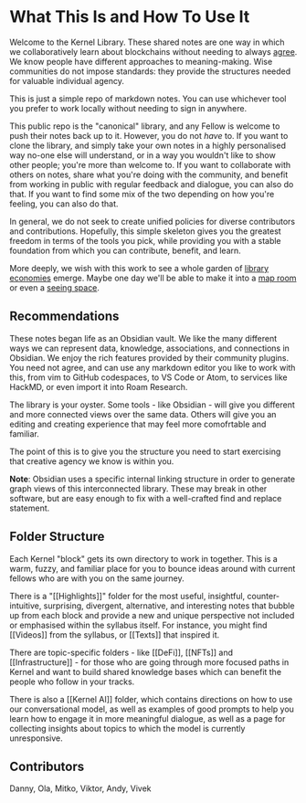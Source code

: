 # What This Is and How To Use It

Welcome to the Kernel Library. These shared notes are one way in which we collaboratively learn about blockchains without needing to always [agree](https://www.kernel.community/en/blog/Editorial/constituting-consensus#consensus). We know people have different approaches to meaning-making. Wise communities do not impose standards: they provide the structures needed for valuable individual agency. 

This is just a simple repo of markdown notes. You can use whichever tool you prefer to work locally without needing to sign in anywhere. 

This public repo is the "canonical" library, and any Fellow is welcome to push their notes back up to it. However, you do not _have_ to. If you want to clone the library, and simply take your own notes in a highly personalised way no-one else will understand, or in a way you wouldn't like to show other people; you're more than welcome to. If you want to collaborate with others on notes, share what you're doing with the community, and benefit from working in public with regular feedback and dialogue, you can also do that. If you want to find some mix of the two depending on how you're feeling, you can also do that.

In general, we do not seek to create unified policies for diverse contributors and contributions. Hopefully, this simple skeleton gives you the greatest freedom in terms of the tools you pick, while providing you with a stable foundation from which you can contribute, benefit, and learn.

More deeply, we wish with this work to see a whole garden of [library economies](https://www.youtube.com/watch?v=NOYa3YzVtyk) emerge. Maybe one day we'll be able to make it into a [map room](https://interconnected.org/home/2023/01/20/map_room) or even a [seeing space](http://worrydream.com/SeeingSpaces/).

## Recommendations

These notes began life as an Obsidian vault. We like the many different ways we can represent data, knowledge, associations, and connections in Obsidian. We enjoy the rich features provided by their community plugins. You need not agree, and can use any markdown editor you like to work with this, from vim to GitHub codespaces, to VS Code or Atom, to services like HackMD, or even import it into Roam Research.

The library is your oyster. Some tools - like Obsidian - will give you different and more connected views over the same data. Others will give you an editing and creating experience that may feel more comofrtable and familiar.

The point of this is to give you the structure you need to start exercising that creative agency we know is within you.

**Note**: Obsidian uses a specific internal linking structure in order to generate graph views of this interconnected library. These may break in other software, but are easy enough to fix with a well-crafted find and replace statement.

## Folder Structure

Each Kernel "block" gets its own directory to work in together. This is a warm, fuzzy, and familiar place for you to bounce ideas around with current fellows who are with you on the same journey.

There is a "[[Highlights]]" folder for the most useful, insightful, counter-intuitive, surprising, divergent, alternative, and interesting notes that bubble up from each block and provide a new and unique perspective not included or emphasised within the syllabus itself. For instance, you might find [[Videos]] from the syllabus, or [[Texts]] that inspired it.

There are topic-specific folders - like [[DeFi]], [[NFTs]] and [[Infrastructure]] - for those who are going through more focused paths in Kernel and want to build shared knowledge bases which can benefit the people who follow in your tracks.

There is also a [[Kernel AI]] folder, which contains directions on how to use our conversational model, as well as examples of good prompts to help you learn how to engage it in more meaningful dialogue, as well as a page for collecting insights about topics to which the model is currently unresponsive.

## Contributors

Danny, Ola, Mitko, Viktor, Andy, Vivek
